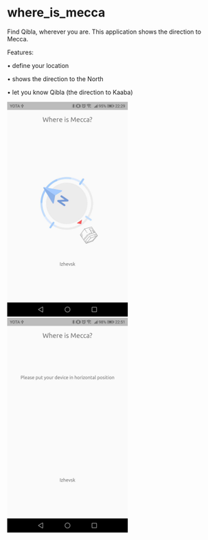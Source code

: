 # where_is_mecca

Find Qibla, wherever you are. This application shows the direction to Mecca.

Features:

• define your location

• shows the direction to the North

• let you know Qibla (the direction to Kaaba)

<img src="https://github.com/RenatFakhrutdinov/where_is_mecca/blob/master/asset/screenshot01.png" height=500>
<img src="https://github.com/RenatFakhrutdinov/where_is_mecca/blob/master/asset/screenshot02.png" height=500>

